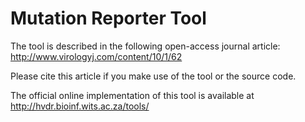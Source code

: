 # Mutation Reporter Tool

The tool is described in the following open-access journal article: http://www.virologyj.com/content/10/1/62

Please cite this article if you make use of the tool or the source code.

The official online implementation of this tool is available at http://hvdr.bioinf.wits.ac.za/tools/
